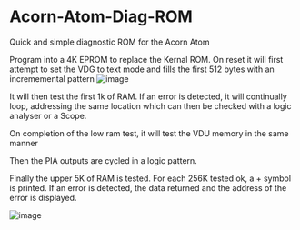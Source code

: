 # Acorn-Atom-Diag-ROM

Quick and simple diagnostic ROM for the Acorn Atom

Program into a 4K EPROM to replace the Kernal ROM. On reset it will first attempt to set the VDG to text mode and fills the first 512 bytes with an incrememental pattern
![image](https://github.com/user-attachments/assets/277ae02c-2423-4706-83ba-40db48fd3a68)

It will then test the first 1k of RAM. If an error is detected, it will continually loop, addressing the same location which can then be checked with a logic analyser or a Scope.

On completion of the low ram test, it will test the VDU memory in the same manner

Then the PIA outputs are cycled in a logic pattern.

Finally the upper 5K of RAM is tested. For each 256K tested ok, a + symbol is printed. If an error is detected, the data returned and the address of the error is displayed.

![image](https://github.com/user-attachments/assets/65378ba4-fbd7-4b1a-876a-6301d65f5e96)
